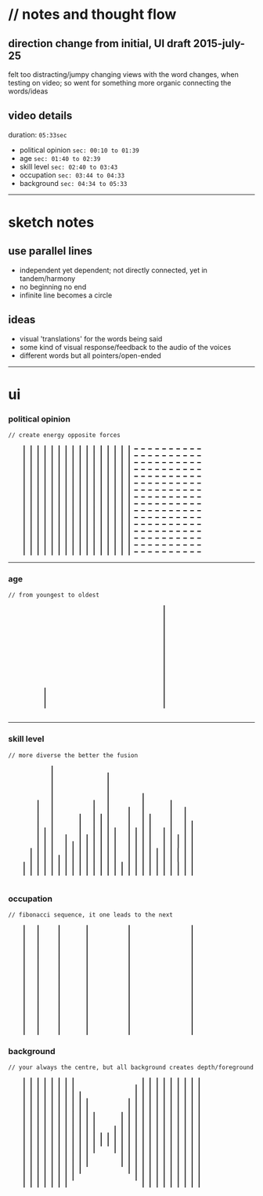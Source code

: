 # // notes and thought flow

## direction change from initial, UI draft 2015-july-25
felt too distracting/jumpy changing views with the word changes, when testing on video; so went for something more organic connecting the words/ideas 

## video details

duration: `05:33sec`
- political opinion `sec: 00:10 to 01:39 `
- age `sec: 01:40 to 02:39 `
- skill level `sec: 02:40 to 03:43 `
- occupation `sec: 03:44 to 04:33 `
- background `sec: 04:34 to 05:33 `

----------------------

# sketch notes

## use parallel lines

- independent yet dependent; not directly connected, yet in tandem/harmony
- no beginning no end 
- infinite line becomes a circle

## ideas

- visual 'translations' for the words being said
- some kind of visual response/feedback to the audio of the voices 
- different words but all pointers/open-ended

----------------------


# ui

### political opinion
```   
// create energy opposite forces

    ┃ ┃ ┃ ┃ ┃ ┃ ┃ ┃ ┃ ┃ ┃ ┃ ┃ ┃ ┃ ┃ ━ ━ ━ ━ ━ ━ ━ ━ ━ ━
    ┃ ┃ ┃ ┃ ┃ ┃ ┃ ┃ ┃ ┃ ┃ ┃ ┃ ┃ ┃ ┃ ━ ━ ━ ━ ━ ━ ━ ━ ━ ━
    ┃ ┃ ┃ ┃ ┃ ┃ ┃ ┃ ┃ ┃ ┃ ┃ ┃ ┃ ┃ ┃ ━ ━ ━ ━ ━ ━ ━ ━ ━ ━
    ┃ ┃ ┃ ┃ ┃ ┃ ┃ ┃ ┃ ┃ ┃ ┃ ┃ ┃ ┃ ┃ ━ ━ ━ ━ ━ ━ ━ ━ ━ ━
    ┃ ┃ ┃ ┃ ┃ ┃ ┃ ┃ ┃ ┃ ┃ ┃ ┃ ┃ ┃ ┃ ━ ━ ━ ━ ━ ━ ━ ━ ━ ━
    ┃ ┃ ┃ ┃ ┃ ┃ ┃ ┃ ┃ ┃ ┃ ┃ ┃ ┃ ┃ ┃ ━ ━ ━ ━ ━ ━ ━ ━ ━ ━
    ┃ ┃ ┃ ┃ ┃ ┃ ┃ ┃ ┃ ┃ ┃ ┃ ┃ ┃ ┃ ┃ ━ ━ ━ ━ ━ ━ ━ ━ ━ ━
    ┃ ┃ ┃ ┃ ┃ ┃ ┃ ┃ ┃ ┃ ┃ ┃ ┃ ┃ ┃ ┃ ━ ━ ━ ━ ━ ━ ━ ━ ━ ━
    ┃ ┃ ┃ ┃ ┃ ┃ ┃ ┃ ┃ ┃ ┃ ┃ ┃ ┃ ┃ ┃ ━ ━ ━ ━ ━ ━ ━ ━ ━ ━
    ┃ ┃ ┃ ┃ ┃ ┃ ┃ ┃ ┃ ┃ ┃ ┃ ┃ ┃ ┃ ┃ ━ ━ ━ ━ ━ ━ ━ ━ ━ ━
    ┃ ┃ ┃ ┃ ┃ ┃ ┃ ┃ ┃ ┃ ┃ ┃ ┃ ┃ ┃ ┃ ━ ━ ━ ━ ━ ━ ━ ━ ━ ━
    ┃ ┃ ┃ ┃ ┃ ┃ ┃ ┃ ┃ ┃ ┃ ┃ ┃ ┃ ┃ ┃ ━ ━ ━ ━ ━ ━ ━ ━ ━ ━
    ┃ ┃ ┃ ┃ ┃ ┃ ┃ ┃ ┃ ┃ ┃ ┃ ┃ ┃ ┃ ┃ ━ ━ ━ ━ ━ ━ ━ ━ ━ ━
    ┃ ┃ ┃ ┃ ┃ ┃ ┃ ┃ ┃ ┃ ┃ ┃ ┃ ┃ ┃ ┃ ━ ━ ━ ━ ━ ━ ━ ━ ━ ━
    ┃ ┃ ┃ ┃ ┃ ┃ ┃ ┃ ┃ ┃ ┃ ┃ ┃ ┃ ┃ ┃ ━ ━ ━ ━ ━ ━ ━ ━ ━ ━
    ┃ ┃ ┃ ┃ ┃ ┃ ┃ ┃ ┃ ┃ ┃ ┃ ┃ ┃ ┃ ┃ ━ ━ ━ ━ ━ ━ ━ ━ ━ ━

```

---------------

### age
```
// from youngest to oldest
                                                    
                                            ┃
                                            ┃
                                            ┃
                                            ┃
                                            ┃
                                            ┃
                                            ┃
                                            ┃
                                            ┃
                                            ┃
                                            ┃
                                            ┃
          ┃                                 ┃
          ┃                                 ┃
          ┃                                 ┃
                                                 
```

---------------

### skill level
```
// more diverse the better the fusion

            ┃
            ┃               ┃
            ┃               ┃
            ┃               ┃
            ┃               ┃         ┃
        ┃   ┃           ┃   ┃         ┃       ┃
        ┃   ┃           ┃   ┃     ┃   ┃       ┃   ┃
        ┃   ┃       ┃   ┃ ┃ ┃     ┃   ┃ ┃     ┃   ┃
        ┃   ┃       ┃   ┃ ┃ ┃     ┃   ┃ ┃     ┃   ┃ ┃
        ┃ ┃ ┃       ┃   ┃ ┃ ┃ ┃   ┃ ┃ ┃ ┃   ┃ ┃   ┃ ┃
        ┃ ┃ ┃   ┃   ┃ ┃ ┃ ┃ ┃ ┃   ┃ ┃ ┃ ┃   ┃ ┃ ┃ ┃ ┃
        ┃ ┃ ┃   ┃ ┃ ┃ ┃ ┃ ┃ ┃ ┃   ┃ ┃ ┃ ┃   ┃ ┃ ┃ ┃ ┃
      ┃ ┃ ┃ ┃   ┃ ┃ ┃ ┃ ┃ ┃ ┃ ┃   ┃ ┃ ┃ ┃ ┃ ┃ ┃ ┃ ┃ ┃
      ┃ ┃ ┃ ┃ ┃ ┃ ┃ ┃ ┃ ┃ ┃ ┃ ┃   ┃ ┃ ┃ ┃ ┃ ┃ ┃ ┃ ┃ ┃
    ┃ ┃ ┃ ┃ ┃ ┃ ┃ ┃ ┃ ┃ ┃ ┃ ┃ ┃ ┃ ┃ ┃ ┃ ┃ ┃ ┃ ┃ ┃ ┃ ┃
    ┃ ┃ ┃ ┃ ┃ ┃ ┃ ┃ ┃ ┃ ┃ ┃ ┃ ┃ ┃ ┃ ┃ ┃ ┃ ┃ ┃ ┃ ┃ ┃ ┃
                                           
```

### occupation
```
// fibonacci sequence, it one leads to the next
                                                    
    ┃   ┃     ┃       ┃           ┃                 ┃
    ┃   ┃     ┃       ┃           ┃                 ┃
    ┃   ┃     ┃       ┃           ┃                 ┃
    ┃   ┃     ┃       ┃           ┃                 ┃
    ┃   ┃     ┃       ┃           ┃                 ┃
    ┃   ┃     ┃       ┃           ┃                 ┃
    ┃   ┃     ┃       ┃           ┃                 ┃
    ┃   ┃     ┃       ┃           ┃                 ┃
    ┃   ┃     ┃       ┃           ┃                 ┃
    ┃   ┃     ┃       ┃           ┃                 ┃
    ┃   ┃     ┃       ┃           ┃                 ┃
    ┃   ┃     ┃       ┃           ┃                 ┃
    ┃   ┃     ┃       ┃           ┃                 ┃
    ┃   ┃     ┃       ┃           ┃                 ┃
    ┃   ┃     ┃       ┃           ┃                 ┃
    ┃   ┃     ┃       ┃           ┃                 ┃

```

### background
```
// your always the centre, but all background creates depth/foreground

    ┃ ┃ ┃ ┃ ┃ ┃ ┃ ┃                   ┃ ┃ ┃ ┃ ┃ ┃ ┃ ┃ ┃
    ┃ ┃ ┃ ┃ ┃ ┃ ┃ ┃                 ┃ ┃ ┃ ┃ ┃ ┃ ┃ ┃ ┃ ┃
    ┃ ┃ ┃ ┃ ┃ ┃ ┃ ┃ ┃               ┃ ┃ ┃ ┃ ┃ ┃ ┃ ┃ ┃ ┃
    ┃ ┃ ┃ ┃ ┃ ┃ ┃ ┃ ┃ ┃           ┃ ┃ ┃ ┃ ┃ ┃ ┃ ┃ ┃ ┃ ┃
    ┃ ┃ ┃ ┃ ┃ ┃ ┃ ┃ ┃ ┃           ┃ ┃ ┃ ┃ ┃ ┃ ┃ ┃ ┃ ┃ ┃
    ┃ ┃ ┃ ┃ ┃ ┃ ┃ ┃ ┃ ┃ ┃       ┃ ┃ ┃ ┃ ┃ ┃ ┃ ┃ ┃ ┃ ┃ ┃
    ┃ ┃ ┃ ┃ ┃ ┃ ┃ ┃ ┃ ┃ ┃       ┃ ┃ ┃ ┃ ┃ ┃ ┃ ┃ ┃ ┃ ┃ ┃
    ┃ ┃ ┃ ┃ ┃ ┃ ┃ ┃ ┃ ┃ ┃     ┃ ┃ ┃ ┃ ┃ ┃ ┃ ┃ ┃ ┃ ┃ ┃ ┃
    ┃ ┃ ┃ ┃ ┃ ┃ ┃ ┃ ┃ ┃ ┃ ┃ ┃ ┃ ┃ ┃ ┃ ┃ ┃ ┃ ┃ ┃ ┃ ┃ ┃ ┃
    ┃ ┃ ┃ ┃ ┃ ┃ ┃ ┃ ┃ ┃ ┃ ┃ ┃ ┃ ┃ ┃ ┃ ┃ ┃ ┃ ┃ ┃ ┃ ┃ ┃ ┃
    ┃ ┃ ┃ ┃ ┃ ┃ ┃ ┃ ┃ ┃ ┃     ┃ ┃ ┃ ┃ ┃ ┃ ┃ ┃ ┃ ┃ ┃ ┃ ┃
    ┃ ┃ ┃ ┃ ┃ ┃ ┃ ┃ ┃ ┃         ┃ ┃ ┃ ┃ ┃ ┃ ┃ ┃ ┃ ┃ ┃ ┃
    ┃ ┃ ┃ ┃ ┃ ┃ ┃ ┃ ┃ ┃         ┃ ┃ ┃ ┃ ┃ ┃ ┃ ┃ ┃ ┃ ┃ ┃
    ┃ ┃ ┃ ┃ ┃ ┃ ┃ ┃ ┃             ┃ ┃ ┃ ┃ ┃ ┃ ┃ ┃ ┃ ┃ ┃
    ┃ ┃ ┃ ┃ ┃ ┃ ┃ ┃                 ┃ ┃ ┃ ┃ ┃ ┃ ┃ ┃ ┃ ┃
    ┃ ┃ ┃ ┃ ┃ ┃ ┃                     ┃ ┃ ┃ ┃ ┃ ┃ ┃ ┃ ┃
                                        
```                                            
